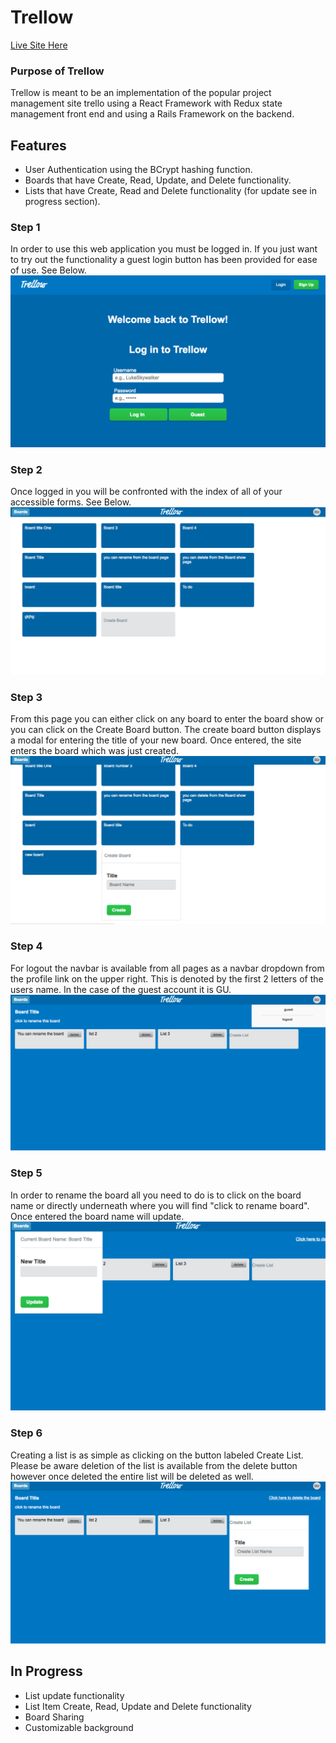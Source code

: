 # Trellow

[Live Site Here](http://www.trellow.review "Trellow Homepage")



### Purpose of Trellow

Trellow is meant to be an implementation of the popular project management site trello using a React Framework with Redux state management front end and using a Rails Framework on the backend.
## Features

* User Authentication using the BCrypt hashing function.
* Boards that have Create, Read, Update, and Delete functionality.
* Lists that have Create, Read and Delete functionality (for update see in progress section).

### Step 1
In order to use this web application you must be logged in. If you just want to try out the functionality a guest login button has been provided for ease of use. See Below.
![Login form](https://github.com/Thrage1/trellow/blob/master/app/assets/images/trellow-login.png "Login Form")

### Step 2
Once logged in you will be confronted with the index of all of your accessible forms. See Below.
![Board Index Page](https://github.com/Thrage1/trellow/blob/master/app/assets/images/board_index.png "Board Index Page")

### Step 3
From this page you can either click on any board to enter the board show or you can click on the Create Board button. The create board button displays a modal for entering the title of your new board. Once entered, the site enters the board which was just created.
![Create Board](https://github.com/Thrage1/trellow/blob/master/app/assets/images/create_board.png "Create Board")

### Step 4
For logout the navbar is available from all pages as a navbar dropdown from the profile link on the upper right. This is denoted by the first 2 letters of the users name. In the case of the guest account it is GU.
![Board Show Page](https://github.com/Thrage1/trellow/blob/master/app/assets/images/board_show.png "Board Show Page")

### Step 5
In order to rename the board all you need to do is to click on the board name or directly underneath where you will find "click to rename board". Once entered the board name will update.
![Rename Board](https://github.com/Thrage1/trellow/blob/master/app/assets/images/rename_board.png "Rename Board")

### Step 6
Creating a list is as simple as clicking on the button labeled Create List. Please be aware deletion of the list is available from the delete button however once deleted the entire list will be deleted as well.
![Create List](https://github.com/Thrage1/trellow/blob/master/app/assets/images/create_list.png "Create List")



## In Progress
* List update functionality
* List Item Create, Read, Update and Delete functionality
* Board Sharing
* Customizable background
